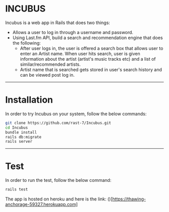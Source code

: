 # INCUBUS

Incubus is a web app in Rails that does two things:

* Allows a user to log in through a username and password.
* Using Last.fm API, build a search and recommendation engine that does the following:
	* After user logs in, the user is offered a search box that allows user to enter an Artist name. When user hits search, user is given information about the artist (artist's music tracks etc) and a  list of similar/recommended artists.
	* Artist name that is searched gets stored in user's search history and can be viewed post log in.
---

# Installation

In order to try Incubus on your system, follow the below commands:

```sh
git clone https://github.com/rast-7/Incubus.git
cd Incubus
bundle install
rails db:migrate
rails server
```

---

# Test

In order to run the test, follow the below command:

```sh
rails test
```

The app is hosted on heroku and here is the link:
()[https://thawing-anchorage-59327.herokuapp.com]
